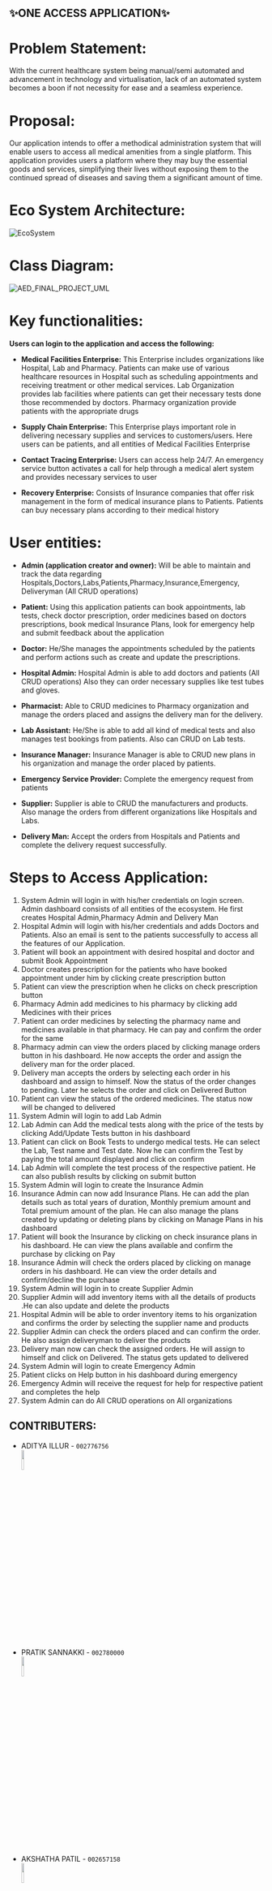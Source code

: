 ##                          ✨ONE ACCESS APPLICATION✨

# Problem Statement:

With the current healthcare system being manual/semi automated and advancement in technology and virtualisation, lack of an automated system becomes a boon if not necessity for ease and a seamless experience. 

# Proposal:

Our application intends to offer a methodical administration system that will enable users to access all medical amenities from a single platform.
This application provides users a platform where they may buy the essential goods and services, simplifying their lives without exposing them to the continued spread of diseases and saving them a significant amount of time.



# Eco System Architecture:
![EcoSystem](https://user-images.githubusercontent.com/71171604/206942183-1cf79907-a4ba-41da-a20c-8fac21db6a23.PNG)


# Class Diagram:
![AED_FINAL_PROJECT_UML](https://user-images.githubusercontent.com/114355226/206935286-d6205488-014f-4cfb-9b8c-bf6b4ed69e7a.png)



# Key functionalities: 

**Users can login to the application and access the following:**

- **Medical Facilities Enterprise:** This Enterprise includes organizations like Hospital, Lab and Pharmacy. Patients can make use of various healthcare resources in Hospital such as scheduling appointments and receiving treatment or other medical services. Lab Organization provides lab facilities where patients can get their necessary tests done those recommended by doctors. Pharmacy organization provide patients with the appropriate drugs

- 	**Supply Chain Enterprise:** This Enterprise plays important role in delivering necessary supplies and services to customers/users. Here users can be patients, and all entities of Medical Facilities Enterprise

- **Contact Tracing Enterprise:** Users can access help 24/7. An emergency service button activates a call for help through a medical alert system and provides necessary services to user

- 	**Recovery Enterprise:** Consists of Insurance companies that offer risk management in the form of medical insurance plans to Patients. Patients can buy necessary plans according to their medical history

# User entities:

- 	**Admin (application creator and owner):** Will be able to maintain and track the data regarding Hospitals,Doctors,Labs,Patients,Pharmacy,Insurance,Emergency,
Deliveryman (All CRUD operations)
 -	**Patient:**  Using this application patients can  book appointments, lab tests, check doctor prescription, order medicines based on doctors prescriptions, book medical Insurance Plans, look for emergency help and submit feedback about the application
- **Doctor:** He/She manages the appointments scheduled by the patients and perform actions such as create and update the prescriptions.
-	**Hospital Admin:** Hospital Admin is able to add doctors and patients (All CRUD operations) Also they can order necessary supplies like test tubes and gloves.
 
 - 	**Pharmacist:** Able to CRUD medicines to Pharmacy organization and manage the orders placed and assigns the delivery man for the delivery.
 -	**Lab Assistant:**  He/She is able to add all kind of medical tests and also manages test bookings from patients. Also can CRUD on Lab tests.
- **Insurance Manager:** Insurance Manager is able to CRUD new plans in his organization and manage the order placed by patients.
- 	**Emergency Service Provider:** Complete the emergency request from patients
-	**Supplier:** Supplier is able to CRUD the manufacturers and products. Also manage the orders from different organizations like Hospitals and Labs.
 -	**Delivery Man:** Accept the orders from Hospitals and Patients and complete the delivery request successfully.
 
 # Steps to Access Application:
 
 1.	System Admin will login in with his/her credentials on login screen. Admin dashboard consists of all entities of the ecosystem. He first creates Hospital Admin,Pharmacy Admin and Delivery Man
2.	Hospital Admin will login with his/her credentials and adds Doctors and Patients. Also an email is sent to the patients successfully to access all the features of our Application.
3.	Patient will book an appointment with desired hospital and doctor and submit Book Appointment 
4.	Doctor creates prescription for the patients who have booked appointment under him by clicking create prescription button
5.	Patient can view the prescription when he clicks on check prescription button
6.	Pharmacy Admin add medicines to his pharmacy by clicking add Medicines with their prices
7.	Patient can order medicines by selecting the pharmacy name and medicines available in that pharmacy. He can pay and confirm the order for the same
8.	Pharmacy admin can view the orders placed by clicking manage orders button in his dashboard. He now accepts the order and assign the delivery man for the order placed. 
9.	Delivery man accepts the orders by selecting each order in his dashboard and assign to himself. Now the status of the order changes to pending. Later he selects the order and click on Delivered Button
10.	Patient can view the status of the ordered medicines. The status now will be changed to delivered 
11.	System Admin will login to add Lab Admin
12.	Lab Admin can Add the medical tests along with the price of the tests by clicking Add/Update Tests button in his dashboard
13.	Patient can click on Book Tests to undergo medical tests. He can select the Lab, Test name and Test date. Now he can confirm the Test by paying the total amount displayed and click on confirm
14.	Lab Admin will complete the test process of the respective patient. He can also publish results by clicking on submit button 
15.	System Admin will login to create the Insurance Admin 
16.	Insurance Admin can now add Insurance Plans. He can add the plan details such as total years of duration, Monthly premium amount and Total premium amount of the plan. He can also manage the plans created by updating or deleting plans by clicking on Manage Plans in his dashboard
17.	Patient will book the Insurance by clicking on check insurance plans in his dashboard. He can view the plans available and confirm the purchase by clicking on Pay
18.	Insurance Admin will check the orders placed by clicking on manage orders in his dashboard. He can view the order details and confirm/decline the purchase 
19.	System Admin will login in to create Supplier Admin
20.	Supplier Admin will add inventory items with all the details of products .He can also update and delete the products
21.	Hospital Admin will be able  to order inventory items to his organization and confirms the order by selecting the supplier name and products 
22.	Supplier Admin can check the orders placed and can confirm the order. He also assign deliveryman to deliver the products
23.	Delivery man now can check the assigned orders. He will assign to himself and click on Delivered. The status gets updated to delivered 
24.	System Admin will login to create Emergency Admin
25.	Patient clicks on Help button in his dashboard during emergency
26.	Emergency Admin will receive the request for help for respective patient and completes the help
27.	System Admin can do All CRUD operations on All organizations



 

## CONTRIBUTERS:

- ADITYA ILLUR - `002776756` <br>
<img src="https://res.cloudinary.com/dj98golzx/image/upload/v1670628560/adi_profile_pic_vwj4gp.jpg" width="10%" height="10%"> <br>
- PRATIK SANNAKKI - `002780000` <br>
<img src="https://media-exp1.licdn.com/dms/image/D5603AQGYqYHDaGGnDw/profile-displayphoto-shrink_400_400/0/1663108903217?e=1676505600&v=beta&t=w4FfBpV_gF14PTo1tPYdMWTT3nHE94O0Typvc7PBbMw" width="10%" height="10%"> <br>
- AKSHATHA PATIL - `002657158`<br>
<img src="https://media-exp1.licdn.com/dms/image/D4E03AQH0uLKvNgadsw/profile-displayphoto-shrink_400_400/0/1664753097808?e=1676505600&v=beta&t=J1HgxqKNQaBI2SXizq44rB_YZPktMA8VVZcQBGDrmGk" width="10%" height="10%"> <br>
